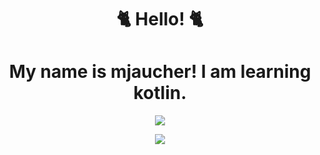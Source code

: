<div align = "center"> 
  
  <h1>
    🐈 Hello! 🐈
  </h1>
  
  <h1>
     My name is mjaucher! I am learning kotlin.
  </h1> 
  
  <img 
       src = "https://github-readme-stats.vercel.app/api?username=mjaucher&show_icons=true&locale=en"
  />
  
  <img 
       src = "https://github-readme-stats.vercel.app/api/top-langs?username=mjaucher&show_icons=true&locale=en&layout=compact"
  />
  
</div>

